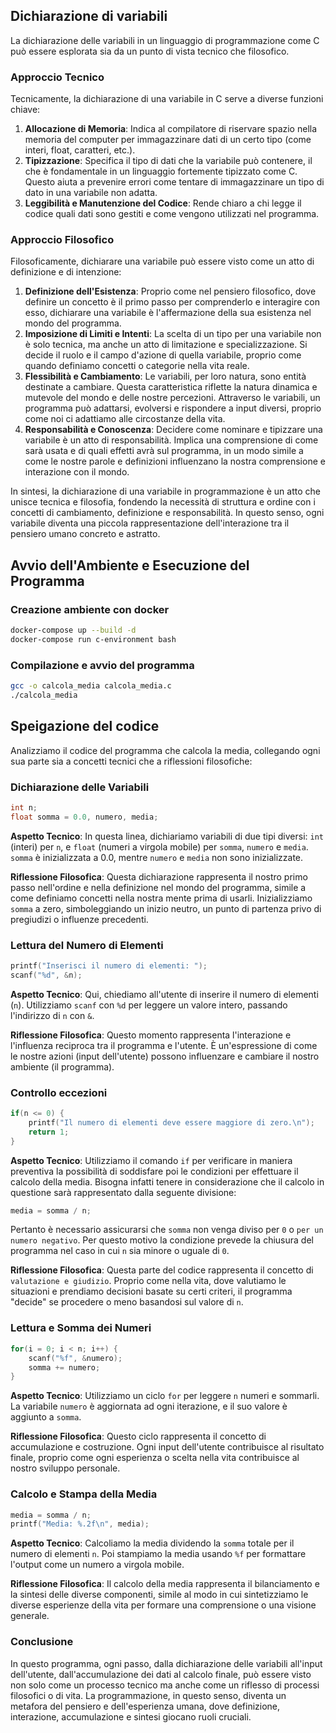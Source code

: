## Dichiarazione di variabili
La dichiarazione delle variabili in un linguaggio di programmazione come C può essere esplorata sia da un punto di vista tecnico che filosofico.

### Approccio Tecnico
Tecnicamente, la dichiarazione di una variabile in C serve a diverse funzioni chiave:
1. **Allocazione di Memoria**: Indica al compilatore di riservare spazio nella memoria del computer per immagazzinare dati di un certo tipo (come interi, float, caratteri, etc.).
2. **Tipizzazione**: Specifica il tipo di dati che la variabile può contenere, il che è fondamentale in un linguaggio fortemente tipizzato come C. Questo aiuta a prevenire errori come tentare di immagazzinare un tipo di dato in una variabile non adatta.
3. **Leggibilità e Manutenzione del Codice**: Rende chiaro a chi legge il codice quali dati sono gestiti e come vengono utilizzati nel programma.

### Approccio Filosofico
Filosoficamente, dichiarare una variabile può essere visto come un atto di definizione e di intenzione:
1. **Definizione dell'Esistenza**: Proprio come nel pensiero filosofico, dove definire un concetto è il primo passo per comprenderlo e interagire con esso, dichiarare una variabile è l'affermazione della sua esistenza nel mondo del programma.
2. **Imposizione di Limiti e Intenti**: La scelta di un tipo per una variabile non è solo tecnica, ma anche un atto di limitazione e specializzazione. Si decide il ruolo e il campo d'azione di quella variabile, proprio come quando definiamo concetti o categorie nella vita reale.
3. **Flessibilità e Cambiamento**: Le variabili, per loro natura, sono entità destinate a cambiare. Questa caratteristica riflette la natura dinamica e mutevole del mondo e delle nostre percezioni. Attraverso le variabili, un programma può adattarsi, evolversi e rispondere a input diversi, proprio come noi ci adattiamo alle circostanze della vita.
4. **Responsabilità e Conoscenza**: Decidere come nominare e tipizzare una variabile è un atto di responsabilità. Implica una comprensione di come sarà usata e di quali effetti avrà sul programma, in un modo simile a come le nostre parole e definizioni influenzano la nostra comprensione e interazione con il mondo.

In sintesi, la dichiarazione di una variabile in programmazione è un atto che unisce tecnica e filosofia, fondendo la necessità di struttura e ordine con i concetti di cambiamento, definizione e responsabilità. In questo senso, ogni variabile diventa una piccola rappresentazione dell'interazione tra il pensiero umano concreto e astratto.

## Avvio dell'Ambiente e Esecuzione del Programma

### Creazione ambiente con docker
```bash
docker-compose up --build -d
docker-compose run c-environment bash
```

### Compilazione e avvio del programma
```bash
gcc -o calcola_media calcola_media.c
./calcola_media
```

## Speigazione del codice

Analizziamo il codice del programma che calcola la media, collegando ogni sua parte sia a concetti tecnici che a riflessioni filosofiche:

### Dichiarazione delle Variabili
```c
int n;
float somma = 0.0, numero, media;
```
**Aspetto Tecnico**: In questa linea, dichiariamo variabili di due tipi diversi: `int` (interi) per `n`, e `float` (numeri a virgola mobile) per `somma`, `numero` e `media`. `somma` è inizializzata a 0.0, mentre `numero` e `media` non sono inizializzate.

**Riflessione Filosofica**: Questa dichiarazione rappresenta il nostro primo passo nell'ordine e nella definizione nel mondo del programma, simile a come definiamo concetti nella nostra mente prima di usarli. Inizializziamo `somma` a zero, simboleggiando un inizio neutro, un punto di partenza privo di pregiudizi o influenze precedenti.

### Lettura del Numero di Elementi
```c
printf("Inserisci il numero di elementi: ");
scanf("%d", &n);
```
**Aspetto Tecnico**: Qui, chiediamo all'utente di inserire il numero di elementi (`n`). Utilizziamo `scanf` con `%d` per leggere un valore intero, passando l'indirizzo di `n` con `&`.

**Riflessione Filosofica**: Questo momento rappresenta l'interazione e l'influenza reciproca tra il programma e l'utente. È un'espressione di come le nostre azioni (input dell'utente) possono influenzare e cambiare il nostro ambiente (il programma).

### Controllo eccezioni
```c
if(n <= 0) {
    printf("Il numero di elementi deve essere maggiore di zero.\n");
    return 1;
}
```
**Aspetto Tecnico**: Utilizziamo il comando `if` per verificare in maniera preventiva la possibilità di soddisfare poi le condizioni per effettuare il calcolo della media. Bisogna infatti tenere in considerazione che il calcolo in questione sarà rappresentato dalla seguente divisione:
```c
media = somma / n;
```
Pertanto è necessario assicurarsi che `somma` non venga diviso per `0` o `per un numero negativo`. Per questo motivo la condizione prevede la chiusura del programma nel caso in cui `n` sia minore o uguale di `0`.

**Riflessione Filosofica**: Questa parte del codice rappresenta il concetto di `valutazione e giudizio`. Proprio come nella vita, dove valutiamo le situazioni e prendiamo decisioni basate su certi criteri, il programma "decide" se procedere o meno basandosi sul valore di `n`.

### Lettura e Somma dei Numeri
```c
for(i = 0; i < n; i++) {
    scanf("%f", &numero);
    somma += numero;
}
```
**Aspetto Tecnico**: Utilizziamo un ciclo `for` per leggere `n` numeri e sommarli. La variabile `numero` è aggiornata ad ogni iterazione, e il suo valore è aggiunto a `somma`.

**Riflessione Filosofica**: Questo ciclo rappresenta il concetto di accumulazione e costruzione. Ogni input dell'utente contribuisce al risultato finale, proprio come ogni esperienza o scelta nella vita contribuisce al nostro sviluppo personale.

### Calcolo e Stampa della Media
```c
media = somma / n;
printf("Media: %.2f\n", media);
```
**Aspetto Tecnico**: Calcoliamo la media dividendo la `somma` totale per il numero di elementi `n`. Poi stampiamo la media usando `%f` per formattare l'output come un numero a virgola mobile.

**Riflessione Filosofica**: Il calcolo della media rappresenta il bilanciamento e la sintesi delle diverse componenti, simile al modo in cui sintetizziamo le diverse esperienze della vita per formare una comprensione o una visione generale.

### Conclusione
In questo programma, ogni passo, dalla dichiarazione delle variabili all'input dell'utente, dall'accumulazione dei dati al calcolo finale, può essere visto non solo come un processo tecnico ma anche come un riflesso di processi filosofici o di vita. La programmazione, in questo senso, diventa un metafora del pensiero e dell'esperienza umana, dove definizione, interazione, accumulazione e sintesi giocano ruoli cruciali.